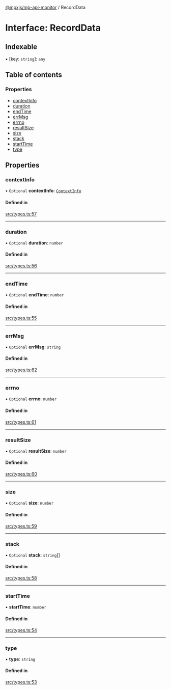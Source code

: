 [@mpxjs/mp-api-monitor](../index.md) / RecordData

# Interface: RecordData

## Indexable

▪ [key: `string`]: `any`

## Table of contents

### Properties

- [contextInfo](RecordData.md#contextinfo)
- [duration](RecordData.md#duration)
- [endTime](RecordData.md#endtime)
- [errMsg](RecordData.md#errmsg)
- [errno](RecordData.md#errno)
- [resultSize](RecordData.md#resultsize)
- [size](RecordData.md#size)
- [stack](RecordData.md#stack)
- [startTime](RecordData.md#starttime)
- [type](RecordData.md#type)

## Properties

### contextInfo

• `Optional` **contextInfo**: [`ContextInfo`](ContextInfo.md)

#### Defined in

[src/types.ts:57](https://github.com/mpx-ecology/mp-api-monitor/blob/95e0f31/src/types.ts#L57)

___

### duration

• `Optional` **duration**: `number`

#### Defined in

[src/types.ts:56](https://github.com/mpx-ecology/mp-api-monitor/blob/95e0f31/src/types.ts#L56)

___

### endTime

• `Optional` **endTime**: `number`

#### Defined in

[src/types.ts:55](https://github.com/mpx-ecology/mp-api-monitor/blob/95e0f31/src/types.ts#L55)

___

### errMsg

• `Optional` **errMsg**: `string`

#### Defined in

[src/types.ts:62](https://github.com/mpx-ecology/mp-api-monitor/blob/95e0f31/src/types.ts#L62)

___

### errno

• `Optional` **errno**: `number`

#### Defined in

[src/types.ts:61](https://github.com/mpx-ecology/mp-api-monitor/blob/95e0f31/src/types.ts#L61)

___

### resultSize

• `Optional` **resultSize**: `number`

#### Defined in

[src/types.ts:60](https://github.com/mpx-ecology/mp-api-monitor/blob/95e0f31/src/types.ts#L60)

___

### size

• `Optional` **size**: `number`

#### Defined in

[src/types.ts:59](https://github.com/mpx-ecology/mp-api-monitor/blob/95e0f31/src/types.ts#L59)

___

### stack

• `Optional` **stack**: `string`[]

#### Defined in

[src/types.ts:58](https://github.com/mpx-ecology/mp-api-monitor/blob/95e0f31/src/types.ts#L58)

___

### startTime

• **startTime**: `number`

#### Defined in

[src/types.ts:54](https://github.com/mpx-ecology/mp-api-monitor/blob/95e0f31/src/types.ts#L54)

___

### type

• **type**: `string`

#### Defined in

[src/types.ts:53](https://github.com/mpx-ecology/mp-api-monitor/blob/95e0f31/src/types.ts#L53)
